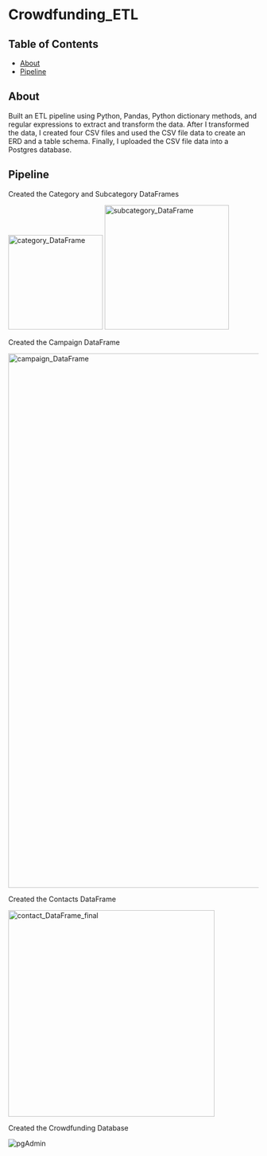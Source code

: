 # Crowdfunding_ETL

## Table of Contents

- [About](#about)
- [Pipeline](#pipeline)


## About
Built an ETL pipeline using Python, Pandas, Python dictionary methods, and regular expressions to extract and transform the data. After I transformed the data, I created four CSV files and used the CSV file data to create an ERD and a table schema. Finally, I uploaded the CSV file data into a Postgres database.

## Pipeline
Created the Category and Subcategory DataFrames

<img width="190" alt="category_DataFrame" src="https://user-images.githubusercontent.com/10196762/227071570-195f3d17-becb-4803-aa9d-8919bc01b000.png">

<img width="250" alt="subcategory_DataFrame" src="https://user-images.githubusercontent.com/10196762/227071575-afd6d429-94f4-4b16-80be-e18320d900d4.png">

Created the Campaign DataFrame

<img width="1074" alt="campaign_DataFrame" src="https://user-images.githubusercontent.com/10196762/227071684-dce3f53c-833a-4411-a432-eb307092b094.png">

Created the Contacts DataFrame

<img width="415" alt="contact_DataFrame_final" src="https://user-images.githubusercontent.com/10196762/227071758-2b5d95c5-ecfe-4a71-8d75-ceb49e496a2c.png">

Created the Crowdfunding Database

![pgAdmin](https://user-images.githubusercontent.com/10196762/227072135-31fe6acd-d358-4c32-9c0b-3266ff87dfb0.png)

